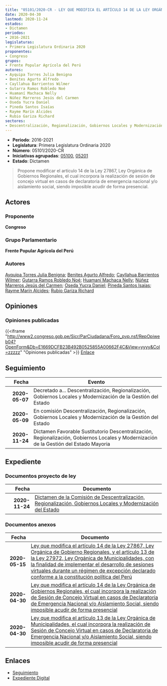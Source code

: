 ```yaml
---
title: "05101/2020-CR - LEY QUE MODIFICA EL ARTÍCULO 14 DE LA LEY ORGÁNICA DE GOBIERNOS REGIONALES EL CUAL INCORPORA LA REALIZACIÓN DE SESIÓN DE CONCEJO VIRTUAL EN CASOS DE DECLARATORIA DE EMERGENCIA NACIONAL Y/O AISLAMIENTO SOCIAL, SIENDO IMPOSIBLE ACUDIR DE FORMA PRESENCIAL"
date: 2020-04-30
lastmod: 2020-11-24
estados:
- Dictamen
periodos:
- 2016-2021
legislaturas:
- Primera Legislatura Ordinaria 2020
proponentes:
- Congreso
grupos:
- Frente Popular Agrícola del Perú
autores:
- Ayquipa Torres Julia Benigna
- Benites Agurto Alfredo
- Cayllahua Barrientos Wilmer
- Gutarra Ramos Robledo Noé
- Huamaní Machaca Nelly
- Núñez Marreros Jesús del Carmen
- Oseda Yucra Daniel
- Pineda Santos Isaías
- Rayme Marín Alcides
- Rubio Gariza Richard
sectores:
- Descentralización, Regionalización, Gobiernos Locales y Modernización de la Gestión del Estado
---
```

- **Periodo**: 2016-2021
- **Legislatura**: Primera Legislatura Ordinaria 2020
- **Número**: 05101/2020-CR
- **Iniciativas agrupadas**: [05100](../../05100/05100), [05201](../../05200/05201)
- **Estado**: Dictamen

> Propone modificar el artículo 14 de la Ley 27867, Ley Orgánica de Gobiernos Regionales, el cual incorpora la realización de sesión de concejo virtual en casos de declaratoria de emergencia nacional y/o aislamiento social, siendo imposible acudir de forma presencial.


## Actores

### Proponente

**Congreso**

### Grupo Parlamentario

**Frente Popular Agrícola del Perú**

### Autores

[Ayquipa Torres Julia Benigna](mailto:mailto:jayquipa@congreso.gob.pe); [Benites Agurto Alfredo](mailto:mailto:abenites@congreso.gob.pe); [Cayllahua Barrientos Wilmer](mailto:mailto:wcayllahua@congreso.gob.pe); [Gutarra Ramos Robledo Noé](mailto:mailto:rgutarra@congreso.gob.pe); [Huamaní Machaca Nelly](mailto:mailto:nhuamani@congreso.gob.pe); [Núñez Marreros Jesús del Carmen](mailto:mailto:jnunez@congreso.gob.pe); [Oseda Yucra Daniel](mailto:mailto:doseday@congreso.gob.pe); [Pineda Santos Isaías](mailto:mailto:ipineda@congreso.gob.pe); [Rayme Marín Alcides](mailto:mailto:arayme@congreso.gob.pe); [Rubio Gariza Richard](mailto:mailto:rrubio@congreso.gob.pe)

## Opiniones

### Opiniones publicadas

{{<iframe "http://www2.congreso.gob.pe/Sicr/ParCiudadana/Foro_pvp.nsf/RepOpiweb04?OpenForm&Db=E1669DCFB23B492B0525855A00662F4C&View=yyyy&Col=zzzzz" "Opiniones publicadas" >}}
[Enlace](http://www2.congreso.gob.pe/Sicr/ParCiudadana/Foro_pvp.nsf/RepOpiweb04?OpenForm&Db=E1669DCFB23B492B0525855A00662F4C&View=yyyy&Col=zzzzz)


## Seguimiento

| Fecha | Evento |
|------:|--------|
| **2020-05-07** | Decretado a... Descentralización, Regionalización, Gobiernos Locales y Modernización de la Gestión del Estado |
| **2020-05-09** | En comisión Descentralización, Regionalización, Gobiernos Locales y Modernización de la Gestión del Estado |
| **2020-11-24** | Dictamen Favorable Sustitutorio Descentralización, Regionalización, Gobiernos Locales y Modernización de la Gestión del Estado Mayoria |

## Expediente

### Documentos proyecto de ley

| Fecha | Documento |
|------:|-----------|
| **2020-11-24** | [Dictamen de la Comisión de Descentralización, Regionalización, Gobiernos Locales y Modernización del Estado](http://www.leyes.congreso.gob.pe/Documentos/2016_2021/Dictamenes/Proyectos_de_Ley/05100DC08MAY20201124.pdf) |

### Documentos anexos

| Fecha | Documento |
|------:|-----------|
| **2020-05-15** | [Ley que modifica el artículo 14 de la Ley 27867, Ley Orgánica de Gobierno Regionales, y el artículo 13 de la Ley 27972, Ley Orgánica de Municipalidades, con la finalidad de implementar el desarrollo de sesiones virtuales durante un régimen de excepción declarado conforme a la constitución política del Perú](http://www.leyes.congreso.gob.pe/Documentos/2016_2021/Proyectos_de_Ley_y_de_Resoluciones_Legislativas/PL05201-20200515.pdf) |
| **2020-04-30** | [Ley que modifica el artículo 14 de la Ley Orgánica de Gobiernos Regionales, el cual incorpora la realización de Sesión de Concejo Virtual en casos de Declaratoria de Emergencia Nacional y/o Aislamiento Social, siendo imposible acudir de forma presencial](http://www.leyes.congreso.gob.pe/Documentos/2016_2021/Proyectos_de_Ley_y_de_Resoluciones_Legislativas/PL05101_20200430.pdf) |
| **2020-04-30** | [Ley que modifica el artículo 13 de la Ley Orgánica de Municipalidades, el cual incorpora la realización de Sesión de Concejo Virtual en casos de Declaratoria de Emergencia Nacional y/o Aislamiento Social, siendo imposible acudir de forma presencial](http://www.leyes.congreso.gob.pe/Documentos/2016_2021/Proyectos_de_Ley_y_de_Resoluciones_Legislativas/PL05100_20200430.pdf) |

## Enlaces

- [Seguimiento](http://www2.congreso.gob.pe/Sicr/TraDocEstProc/CLProLey2016.nsf/f7fff46988ca05b1052578e100829cc7/980513b7723dedac0525855a006ed95e?OpenDocument)
- [Expediente Digital](http://www2.congreso.gob.pe/Sicr/TraDocEstProc/Expvirt_2011.nsf/visbusqptramdoc1621/05101?opendocument)

